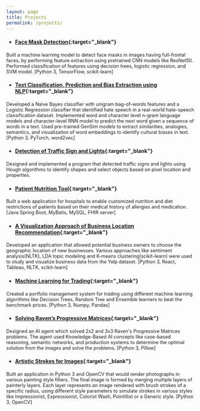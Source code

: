 ```yaml
---
layout: page
title: Projects
permalink: /projects/
---
```


- #### [Face Mask Detection](https://aditics.github.io/Face-Mask-Detection/){:target="_blank"}
<span style="font-size:0.9em;"> Built a machine learning model to detect face masks in images having full-frontal faces, by performing feature extraction using pretrained CNN models like ResNet50. Performed classification of features using decision trees, logistic regression, and SVM model. [Python 3, TensorFlow, scikit-learn] </span>

- #### [Text Classification, Prediction and Bias Extraction using NLP](https://aditics.github.io/NLP/){:target="_blank"}
<span style="font-size:0.9em;"> Developed a Naïve Bayes classifier with unigram bag-of-words features and a Logistic Regression classifier that identified hate speech in a real-world hate-speech classification dataset. Implemented word and character level n-gram language models and character-level RNN model to predict the next word given a sequence of words in a text. Used pre-trained GenSim models to extract similarities, analogies, semantics, and visualization of word embeddings to identify cultural biases in text. [Python 3, PyTorch, word2vec] </span>

- #### [Detection of Traffic Sign and Lights](https://aditics.github.io/Traffic-Light-Sign-Detection/){:target="_blank"}
<span style="font-size:0.9em;"> Designed and implemented a program that detected traffic signs and lights using Hough algorithms to identify shapes and select objects based on pixel location and properties. </span>

- #### [Patient Nutrition Tool](https://aditics.github.io/Patient-Nutrition-Tool/){:target="_blank"}
<span style="font-size:0.9em;"> Built a web application for hospitals to enable customized nutrition and diet restrictions of patients based on their medical history of allergies and medication. [Java Spring Boot, MyBatis, MySQL, FHIR server] </span>

- #### [A Visualization Approach of Business Location Recommendation](https://aditics.github.io/DVA/){:target="_blank"}
<span style="font-size:0.9em;"> Developed an application that allowed potential business owners to choose the geographic location of new businesses. Various approaches like sentiment analysis(NLTK), LDA topic modeling and K-means clustering(scikit-learn) were used to study and visualize business data from the Yelp dataset. [Python 3, React, Tableau, NLTK, scikit-learn] </span>

- #### [Machine Learning for Trading](https://tinyurl.com/y5y57z3t){:target="_blank"}
<span style="font-size:0.9em;"> Created a portfolio management system for trading using different machine learning algorithms like Decision Trees, Random Tree and Ensemble learners to beat the benchmark prices. [Python 3, Numpy, Pandas] </span>

- #### [Solving Raven’s Progressive Matrices](https://tinyurl.com/yys5f4no){:target="_blank"}
<span style="font-size:0.9em;"> Designed an AI agent which solved 2x2 and 3x3 Raven's Progressive Matrices problems. The agent used Knowledge-Based AI concepts like case-based reasoning, semantic networks, and production systems to determine the optimal solution from the images and solve the problems. [Python 3, Pillow] </span>

- #### [Artistic Strokes for Images](https://aditics.github.io/Painterly/){:target="_blank"}
<span style="font-size:0.9em;"> Built an application in Python 3 and OpenCV that would render photographs in various painting style filters. The final image is formed by merging multiple layers of painterly layers. Each layer represents an image rendered with brush strokes of a specific radius, using different style parameters to simulate strokes in various styles like Impressionist, Expressionist, Colorist Wash, Pointillist or a Generic style. [Python 3, OpenCV] </span>
